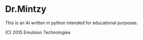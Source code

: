 # Dr.Mintzy
This is an AI written in python intended for educational purposes.  

(C) 2015 Emulsion Technologies
